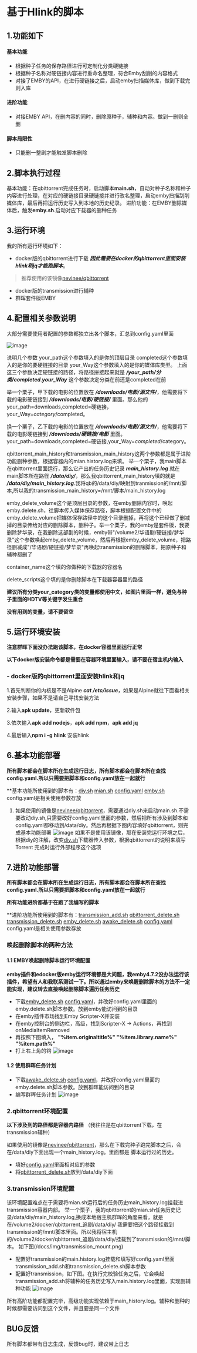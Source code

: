 # 基于Hlink的脚本

## 1.功能如下
#### 基本功能

- 根据种子任务的保存路径进行可定制化分类硬链接
- 根据种子名称对硬链接内容进行重命名整理，符合Emby刮削的内容格式
- 对接了EMBY的API，在进行硬链接之后，启动emby扫描媒体库，做到下载完则入库

#### 进阶功能

- 对接EMBY API，在删内容的同时，删除原种子，辅种和内容。做到一删则全删

#### 脚本局限性
- 只能删一整剧才能触发脚本删除

## 2.脚本执行过程

基本功能：在qbittorrent完成任务时，启动脚本**main.sh**，自动对种子名称和种子内容进行处理，在对应的硬链接目录硬链接并进行改名整理，启动emby扫描刮削媒体库，最后再把运行历史写入到本地的历史纪录。
进阶功能：在EMBY删除媒体后，触发**emby.sh**.启动对应下载器的删种任务


## 3.运行环境

我的所有运行环境如下：
- docker版的qbittorrent进行下载 ***因此需要在docker的qbittorrent里面安装hlink和jq才能跑脚本***。
> 推荐使用的该镜像[nevinee/qbittorrent](https://hub.docker.com/r/nevinee/qbittorrent)
- docker版的transmission进行辅种
- 群晖套件版EMBY

## 4.配置相关参数说明
大部分需要使用者配置的参数都独立出各个脚本，汇总到config.yaml里面


![image](/docs/img/config.yaml.png)

说明几个参数
your_path这个参数填入的是你的顶层目录
completed这个参数填入的是你的要硬链接的目录
your_Way这个参数填入的是你的媒体库类型。
上面这三个参数决定硬链接的路径，将路径拼接起来就是 ***/your_path/分类/completed***.***your_Way*** 这个参数决定分类在前还是completed在前

举一个栗子，甲下载的电影的位置放在 ***/downloads/电影/源文件/***，他需要将下载的电影硬链接到 ***/downloads/电影/硬链接/*** 里面。那么他的your_path=downloads,completed=硬链接，your_Way=$category/$completed。

换一个栗子，乙下载的电影的位置放在 ***/downloads/电影/源文件/***，他需要将下载的电影硬链接到 ***/downloads/硬链接/电影*** 里面。your_path=downloads,completed=硬链接,your_Way=$completed/$category。

qbittorrent_main_history和transmission_main_history这两个参数都是属于进阶功能删种参数，根据容器内的mian.history.log来填。
举一个栗子，我main脚本在qbittorrent里面运行，那么它产出的任务历史记录 ***main_history.log*** 就在main脚本所在路径 ***/data/diy/***，那么我qbittorrent_main_history填的就是 ***/data/diy/main_history.log***.我将qb的/data/diy/映射到tranmission的/mnt/脚本,所以我的transmission_main_history=/mnt/脚本/main_history.log

emby_delete_volume这个是顶层目录的参数，在emby删除内容时，唤起emby.delete.sh，往脚本传入媒体保存路径，脚本根据配置文件中的emby_delete_volume把媒体保存路径中的这个目录删掉，再将这个已经做了删减掉的目录传给对应的删除脚本，删种子。举一个栗子，我的emby是套件版，我要删除梦华录，在我删除这部剧的时候，emby带"/volume2/华语剧/硬链接/梦华录"这个参数唤起emby_delete_volume，然后再根据emby_delete_volume，把路径删减成"/华语剧/硬链接/梦华录"再唤起transmission的删除脚本，把原种子和辅种都删了

container_name这个填的你做种的下载器的容器名

delete_scripts这个填的是你删除脚本在下载器容器里的路径

**建议所有分类your_category类的变量都使用中文，如图片里面一样，避免与种子里面的HDTV等关键字发生重合**

**没有用到的变量，请不要留空**

## 5.运行环境安装
**注意群晖下面没办法跑该脚本，在docker容器里面运行正常**

**以下docker版安装命令都是需要在容器环境里面输入，请不要在宿主机内输入**
### - docker版的qbittorrent里面安装hlink和jq
1.首先判断你的内核是不是Alpine ***cat /etc/issue***，如果是Alpine就往下面看相关安装步骤，如果不是请自己寻找安装方法

2.输入**apk update**，更新软件包

3.依次输入**apk add nodejs**，**apk add npm**，**apk add jq**

4.最后输入**npm i -g hlink** 安装hlink

## 6.基本功能部署

**所有脚本都会在脚本所在生成运行日志，所有脚本都会在脚本所在查找config.yaml.所以只需要把脚本和config.yaml放在一起就行**

**基本功能所使用到的脚本有：[diy.sh](/scripts/diy.sh) [mian.sh](/scripts/main.sh) [config.yaml](/scripts/config.yaml) [emby.sh](/scripts/emby.sh)     config.yaml是相关使用参数存放

1. 如果使用的镜像是[nevinee/qbittorrent](https://hub.docker.com/r/nevinee/qbittorrent)，需要通过diy.sh来启动main.sh.不需要改动diy.sh,只需要改好config.yaml里面的参数，然后把所有涉及到脚本和config.yaml都移动到/data/diy。然后再根据下图内容填好qbittorrent，则完成基本功能部署
![image](/docs/img/qbittorrent.png)
如果不是使用该镜像，那在安装完运行环境之后，根据diy的注解，改变[diy.sh](/scripts/diy.sh)下载器传入参数，根据qbittorrent的说明来填写Torrent 完成时运行外部程序这个选项

## 7.进阶功能部署


**所有脚本都会在脚本所在生成运行日志，所有脚本都会在脚本所在查找config.yaml.所以只需要把脚本和config.yaml放在一起就行**

**所有功能进阶都基于在跑了我编写的脚本**

**进阶功能所使用到的脚本有：[transmission_add.sh](/scripts/transmission_add.sh) [qbittorrent_delete.sh](/scripts/qbittorrent_delete.sh) [transmission_delete.sh](/scripts/transmission_delete.sh) [emby_delete.sh](/scripts/emby_delete.sh) [awake_delete.sh](/scripts/awake_delete.sh) [config.yaml](/scripts/config.yaml)     config.yaml是相关使用参数存放

### 唤起删除脚本的两种方法

#### 1.1 EMBY唤起删除脚本运行环境配置

**emby插件和edocker版emby运行环境都是大问题，我emby4.7.2没办法运行该插件，希望有人和我联系测试一下。所以通过emby来唤醒删除脚本的方法不一定能实现，建议转去直接唤起删除脚本遍历任务历史**

- 下载[emby_delete.sh](/scripts/emby_delete.sh) [config.yaml](/scripts/config.yaml)，并改好config.yaml里面的emby.delete.sh脚本参数。放到emby能访问到的目录
- 在emby插件市场找到Emby Scripter-X并安装
- 在emby控制台的侧边栏，高级，找到Scripter-X → Actions，再找到onMediaItemRemoved
- 再按照下图填入，  **"%item.originaltitle%" "%item.library.name%" "%item.path%"**
- 打上右上角的钩
 ![image](/docs/img/emby.png)

#### 1.2 使用群晖任务计划

- 下载[awake_delete.sh](/scripts/awake_delete.sh) [config.yaml](/scripts/config.yaml)，并改好config.yaml里面的emby.delete.sh脚本参数。放到群晖能访问到的目录
- 编写群晖任务计划
 ![image](/docs/img/群晖唤起删除脚本.png)

### 2.qbittorrent环境配置

**以下涉及到的路径都是容器内路径**
（我往往是在qbittorrent下载，在transmission辅种）

如果使用的镜像是[nevinee/qbittorrent](https://hub.docker.com/r/nevinee/qbittorrent)，那么在下载完种子跑完脚本之后，会在/data/diy下面出现一个main_history.log。里面都是
脚本运行过的历史。
- 填好[config.yaml](/scripts/config.yaml)里面相对应的参数
- 将[qbittorrent_delete.sh](/scripts/qbittorrent_delete.sh)放到/data/diy下面

### 3.transmission环境配置

该环境配置难点在于需要将mian.sh运行后的任务历史main_history.log挂载进transmission容器内部。
举一个栗子，我的qbittorrent的mian.sh任务历史记录/data/diy/main_history.log,换成本地宿主机群晖的角度来看，就是在/volume2/docker/qbittorrent_追剧/data/diy/
我需要把这个路径挂载到transmission的/mnt/脚本里面。所以我将宿主机的/volume2/docker/qbittorrent_追剧/data/diy/挂载到了transmission的/mnt/脚本。
如下图(/docs/img/transmission_mount.png)
- 配置好transmission的main.history.log挂载和填写好config.yaml里面transmission_add.sh和transmission_delete.sh脚本参数
- 配置好transmission，如下图。在执行完校验任务之后，它会唤起transmission_add.sh将辅种的任务历史写入main.history.log里面，实现删辅种功能
![image](/docs/img/transmission_add.sh.png)

所有高阶功能都配置完毕，高级功能实现依赖于main_history.log。辅种和删种的时候都需要访问到这个文件，并且要是同一个文件

## BUG反馈
所有脚本都带有日志生成，反馈bug时，建议带上日志

